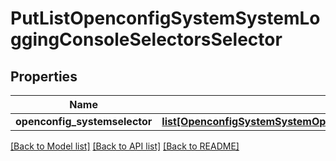 # PutListOpenconfigSystemSystemLoggingConsoleSelectorsSelector

## Properties
Name | Type | Description | Notes
------------ | ------------- | ------------- | -------------
**openconfig_systemselector** | [**list[OpenconfigSystemSystemOpenconfigsystemsystemLoggingConsoleSelectorsSelector]**](OpenconfigSystemSystemOpenconfigsystemsystemLoggingConsoleSelectorsSelector.md) |  | [optional] 

[[Back to Model list]](../README.md#documentation-for-models) [[Back to API list]](../README.md#documentation-for-api-endpoints) [[Back to README]](../README.md)


